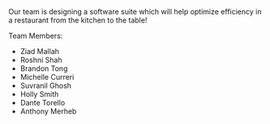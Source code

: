 Our team is designing a software suite which will help optimize efficiency in a restaurant from the kitchen to the table!

Team Members:
- Ziad Mallah
- Roshni Shah
- Brandon Tong
- Michelle Curreri
- Suvranil Ghosh
- Holly Smith
- Dante Torello
- Anthony Merheb
